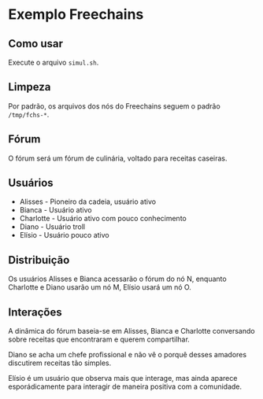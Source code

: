 # Exemplo Freechains

## Como usar

Execute o arquivo `simul.sh`.

## Limpeza

Por padrão, os arquivos dos nós do Freechains seguem o padrão `/tmp/fchs-*`.

## Fórum

O fórum será um fórum de culinária, voltado para receitas caseiras.

## Usuários

- Alisses - Pioneiro da cadeia, usuário ativo
- Bianca - Usuário ativo
- Charlotte - Usuário ativo com pouco conhecimento
- Diano - Usuário troll
- Elísio - Usuário pouco ativo

## Distribuição

Os usuários Alisses e Bianca acessarão o fórum do nó N, enquanto Charlotte e Diano usarão um nó M, Elísio usará um nó O.

## Interações

A dinâmica do fórum baseia-se em Alisses, Bianca e Charlotte conversando sobre receitas que encontraram e querem compartilhar.

Diano se acha um chefe profissional e não vê o porquê desses amadores discutirem receitas tão simples.

Elísio é um usuário que observa mais que interage, mas ainda aparece esporádicamente para interagir de maneira positiva com a comunidade.
